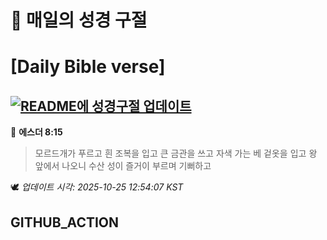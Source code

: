 # 🙏 매일의 성경 구절
# [Daily Bible verse]
## [![README에 성경구절 업데이트](https://github.com/DONGSUKA/first_test/actions/workflows/update-readme-bible.yml/badge.svg)](https://github.com/DONGSUKA/first_test/actions/workflows/update-readme-bible.yml)
<!-- START_BIBLE_VERSE -->
📖 **에스더 8:15**
> 모르드개가 푸르고 흰 조복을 입고 큰 금관을 쓰고 자색 가는 베 겉옷을 입고 왕 앞에서 나오니 수산 성이 즐거이 부르며 기뻐하고

🕊️ _업데이트 시각: 2025-10-25 12:54:07 KST_
  <!-- END_BIBLE_VERSE -->
## GITHUB_ACTION
